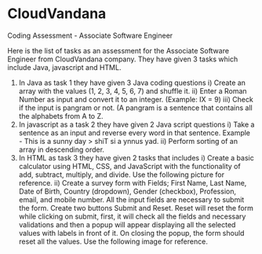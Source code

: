 # CloudVandana
Coding Assessment -  Associate Software Engineer

Here is the list of tasks as an assessment for the Associate Software Engineer from CloudVandana company.
They have given 3 tasks which include Java, javascript and HTML.
1. In Java as task 1 they have given 3 Java coding questions
   i) Create an array with the values (1, 2, 3, 4, 5, 6, 7) and shuffle it.
   ii) Enter a Roman Number as input and convert it to an integer. (Example: IX = 9)
  iii) Check if the input is pangram or not. (A pangram is a sentence that contains all the 
  alphabets from A to Z.
2. In javascript as a task 2 they have given 2 Java script questions
  i) Take a sentence as an input and reverse every word in that sentence. 
  Example - This is a sunny day > shiT si a ynnus yad.
  ii) Perform sorting of an array in descending order.
3. In HTML as task 3 they have given 2 tasks that includes
  i) Create a basic calculator using HTML, CSS, and JavaScript with the functionality of add, 
  subtract, multiply, and divide. Use the following picture for reference.
  ii)  Create a survey form with Fields; First Name, Last Name, Date of Birth, Country 
  (dropdown), Gender (checkbox), Profession, email, and mobile number. All the input 
  fields are necessary to submit the form. Create two buttons Submit and Reset. Reset will 
  reset the form while clicking on submit, first, it will check all the fields and necessary 
  validations and then a popup will appear displaying all the selected values with labels in 
  front of it. On closing the popup, the form should reset all the values. Use the following
  image for reference.
